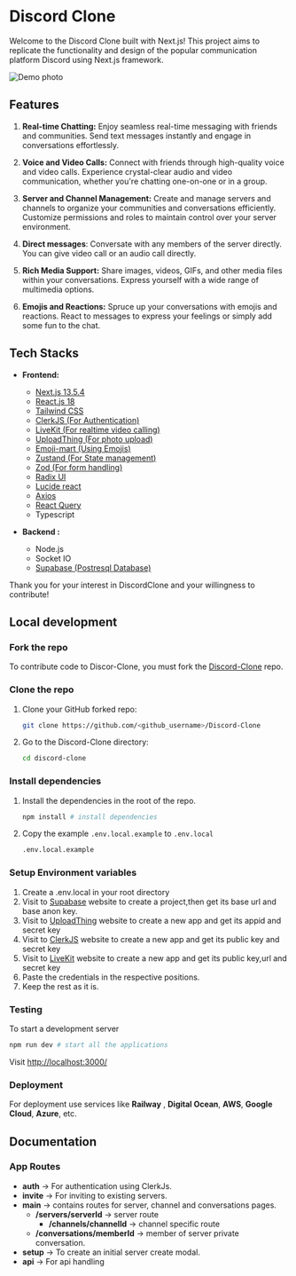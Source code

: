 # Discord Clone

Welcome to the Discord Clone built with Next.js! This project aims to replicate the functionality and design of the popular communication platform Discord using Next.js framework.

![Demo photo](https://utfs.io/f/ff27ddb0-dadb-426a-b064-72d8dd3b85df-w4d8p.png)

## Features

1. **Real-time Chatting:** Enjoy seamless real-time messaging with friends and communities. Send text messages instantly and engage in conversations effortlessly.

2. **Voice and Video Calls:** Connect with friends through high-quality voice and video calls. Experience crystal-clear audio and video communication, whether you're chatting one-on-one or in a group.

3. **Server and Channel Management:** Create and manage servers and channels to organize your communities and conversations efficiently. Customize permissions and roles to maintain control over your server environment.
4. **Direct messages**: Conversate with any members of the server directly. You can give video call or an audio call directly.

5. **Rich Media Support:** Share images, videos, GIFs, and other media files within your conversations. Express yourself with a wide range of multimedia options.

6. **Emojis and Reactions:** Spruce up your conversations with emojis and reactions. React to messages to express your feelings or simply add some fun to the chat.

## Tech Stacks

- **Frontend:**

  - [Next.js 13.5.4](https://nextjs.org/)
  - [React.js 18](https://react.dev/)
  - [Tailwind CSS](https://tailwindcss.com/)
  - [ClerkJS (For Authentication)](https://clerk.com/docs/references/javascript/overview)
  - [LiveKit (For realtime video calling)](https://livekit.io/)
  - [UploadThing (For photo upload)](https://uploadthing.com/dashboard)
  - [Emoji-mart (Using Emojis)](https://www.npmjs.com/package/emoji-mart)
  - [Zustand (For State management)](https://www.npmjs.com/package/zustand)
  - [Zod (For form handling)](https://www.npmjs.com/package/zod)
  - [Radix UI](https://www.radix-ui.com/)
  - [Lucide react](https://lucide.dev/guide/packages/lucide-react)
  - [Axios](https://www.npmjs.com/package/axios)
  - [React Query](https://www.npmjs.com/package/@tanstack/react-query)
  - Typescript

- **Backend :**
  - Node.js
  - Socket IO
  - [Supabase (Postresql Database)](https://supabase.com/dashboard/)

Thank you for your interest in DiscordClone and your willingness to contribute!

## Local development

### Fork the repo

To contribute code to Discor-Clone, you must fork the [Discord-Clone](https://github.com/Yeasir0032/Discord-Clone) repo.

### Clone the repo

1. Clone your GitHub forked repo:

   ```sh
   git clone https://github.com/<github_username>/Discord-Clone
   ```

2. Go to the Discord-Clone directory:
   ```sh
   cd discord-clone
   ```

### Install dependencies

1. Install the dependencies in the root of the repo.

   ```sh
   npm install # install dependencies
   ```

2. Copy the example `.env.local.example` to `.env.local`

   ```sh
   .env.local.example
   ```

### Setup Environment variables

1. Create a .env.local in your root directory
2. Visit to [Supabase](https://supabase.com/dashboard/) website to create a project,then get its base url and base anon key.
3. Visit to [UploadThing](https://uploadthing.com/dashboard) website to create a new app and get its appid and secret key
4. Visit to [ClerkJS](https://clerk.com/docs/references/javascript/overview) website to create a new app and get its public key and secret key
5. Visit to [LiveKit](https://livekit.io/) website to create a new app and get its public key,url and secret key
6. Paste the credentials in the respective positions.
7. Keep the rest as it is.

### Testing

To start a development server

```sh
npm run dev # start all the applications
```

Visit [http://localhost:3000/](http://localhost:3000/)

### Deployment

For deployment use services like **Railway** , **Digital Ocean**, **AWS**, **Google Cloud**, **Azure**, etc.

## Documentation

### App Routes

- **auth** -> For authentication using ClerkJs.
- **invite** -> For inviting to existing servers.
- **main** -> contains routes for server, channel and conversations pages.
  - **/servers/serverId** -> server route
    - **/channels/channelId** -> channel specific route
  - **/conversations/memberId** -> member of server private conversation.
- **setup** -> To create an initial server create modal.
- **api** -> For api handling
